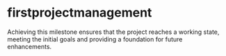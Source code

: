 # firstprojectmanagement
Achieving this milestone ensures that the project reaches a working state, meeting the initial goals and providing a foundation for future enhancements.

